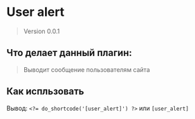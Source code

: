 # User alert  
> Version 0.0.1  
  
## Что делает данный плагин:  
> Выводит сообщение пользователям сайта  
  
## Как испльзовать  
Вывод: `<?= do_shortcode('[user_alert]') ?>` или `[user_alert]`  
